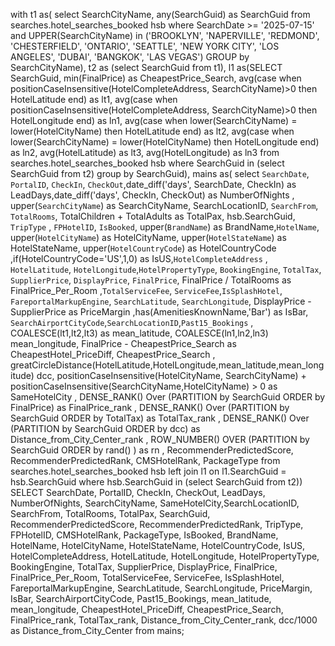 with t1 as(
select SearchCityName, any(SearchGuid) as SearchGuid 
from searches.hotel_searches_booked hsb
where  SearchDate >= '2025-07-15' and
 UPPER(SearchCityName) in 
('BROOKLYN', 'NAPERVILLE', 'REDMOND', 'CHESTERFIELD', 'ONTARIO', 
'SEATTLE', 'NEW YORK CITY', 'LOS ANGELES', 'DUBAI', 'BANGKOK', 'LAS VEGAS')
GROUP by SearchCityName),
t2 as (select SearchGuid from t1),
l1 as(SELECT SearchGuid, min(FinalPrice) as CheapestPrice_Search,
avg(case when positionCaseInsensitive(HotelCompleteAddress, SearchCityName)>0 then HotelLatitude end) as lt1, 
avg(case when positionCaseInsensitive(HotelCompleteAddress, SearchCityName)>0 then HotelLongitude end) as ln1,
avg(case when lower(SearchCityName) = lower(HotelCityName) then HotelLatitude end) as lt2, 
avg(case when lower(SearchCityName) = lower(HotelCityName) then HotelLongitude end) as ln2, 
avg(HotelLatitude) as lt3, avg(HotelLongitude) as ln3
from searches.hotel_searches_booked hsb 
where SearchGuid in (select SearchGuid from t2) group by SearchGuid),
mains as(
    select `SearchDate`, `PortalID`, `CheckIn`, `CheckOut`,date_diff('days', SearchDate, CheckIn) as LeadDays,date_diff('days', CheckIn, CheckOut) as NumberOfNights
    , upper(`SearchCityName`) as SearchCityName, SearchLocationID, `SearchFrom`, `TotalRooms`, TotalChildren + TotalAdults as TotalPax, hsb.SearchGuid, `TripType`
    , `FPHotelID`, `IsBooked`, upper(`BrandName`) as BrandName,`HotelName`, upper(`HotelCityName`) as HotelCityName, upper(`HotelStateName`) as HotelStateName, upper(`HotelCountryCode`) as HotelCountryCode ,if(HotelCountryCode='US',1,0) as IsUS,`HotelCompleteAddress`
    , `HotelLatitude`, `HotelLongitude`,`HotelPropertyType`, `BookingEngine`, `TotalTax`, `SupplierPrice`, `DisplayPrice`, `FinalPrice`, FinalPrice / TotalRooms as FinalPrice_Per_Room
    ,`TotalServiceFee`, `ServiceFee`,`IsSplashHotel`, `FareportalMarkupEngine`, `SearchLatitude`, `SearchLongitude`, DisplayPrice - SupplierPrice as PriceMargin
    ,has(AmenitiesKnownName,'Bar') as IsBar, `SearchAirportCityCode`,`SearchLocationID`,`Past15_Bookings`
    , COALESCE(lt1,lt2,lt3) as mean_latitude, COALESCE(ln1,ln2,ln3) mean_longitude, FinalPrice - CheapestPrice_Search as CheapestHotel_PriceDiff, CheapestPrice_Search
    , greatCircleDistance(HotelLatitude,HotelLongitude,mean_latitude,mean_longitude) dcc, positionCaseInsensitive(HotelCityName, SearchCityName) + positionCaseInsensitive(SearchCityName,HotelCityName) > 0 as SameHotelCity
    , DENSE_RANK() Over (PARTITION by SearchGuid ORDER by FinalPrice) as FinalPrice_rank
    , DENSE_RANK() Over (PARTITION by SearchGuid ORDER by TotalTax) as TotalTax_rank
    , DENSE_RANK() Over (PARTITION by SearchGuid ORDER by dcc) as Distance_from_City_Center_rank
    , ROW_NUMBER() OVER (PARTITION by SearchGuid ORDER by rand() ) as rn
    , RecommenderPredictedScore, RecommenderPredictedRank, CMSHotelRank, PackageType
    from searches.hotel_searches_booked hsb
    left join l1 on l1.SearchGuid = hsb.SearchGuid 
    where hsb.SearchGuid in (select SearchGuid from t2))    
 SELECT SearchDate, PortalID, CheckIn, CheckOut, LeadDays, NumberOfNights, SearchCityName, SameHotelCity,SearchLocationID, SearchFrom, TotalRooms, TotalPax, SearchGuid, 
 RecommenderPredictedScore, RecommenderPredictedRank, TripType, FPHotelID, CMSHotelRank, PackageType, 
 IsBooked, BrandName, HotelName, HotelCityName, HotelStateName, HotelCountryCode, IsUS, HotelCompleteAddress, 
 HotelLatitude, HotelLongitude, HotelPropertyType, BookingEngine, TotalTax, SupplierPrice, DisplayPrice, 
 FinalPrice, FinalPrice_Per_Room, TotalServiceFee, ServiceFee, IsSplashHotel, FareportalMarkupEngine, 
 SearchLatitude, SearchLongitude, PriceMargin, IsBar, SearchAirportCityCode, 
 Past15_Bookings, mean_latitude, mean_longitude, CheapestHotel_PriceDiff, 
 CheapestPrice_Search, FinalPrice_rank, TotalTax_rank, Distance_from_City_Center_rank, 
 dcc/1000 as Distance_from_City_Center from mains;
